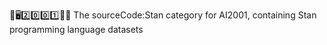 🧠️🖥️2️⃣️0️⃣️0️⃣️1️⃣️💾️📜️ The sourceCode:Stan category for AI2001, containing Stan programming language datasets
